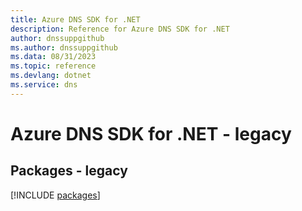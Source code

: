```yaml
---
title: Azure DNS SDK for .NET
description: Reference for Azure DNS SDK for .NET
author: dnssuppgithub
ms.author: dnssuppgithub
ms.data: 08/31/2023
ms.topic: reference
ms.devlang: dotnet
ms.service: dns
---
```

# Azure DNS SDK for .NET - legacy
## Packages - legacy
[!INCLUDE [packages](dns-index.md)]